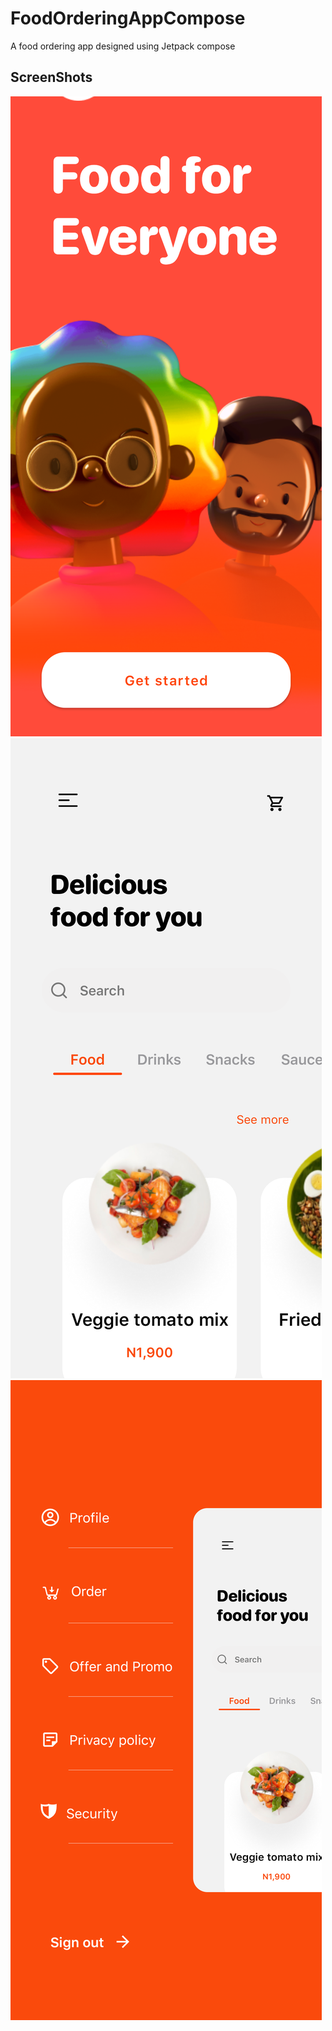 # FoodOrderingAppCompose
A food ordering app designed using Jetpack compose

## ScreenShots
![Screen 1](screenshot/screen1.png)
![Screen 2](screenshot/screen2.png)
![Screen 3](screenshot/screen3.png)
